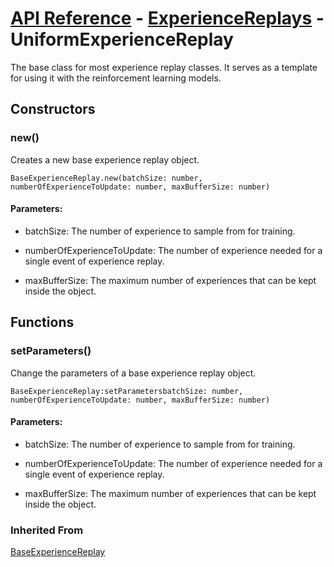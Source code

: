 # [API Reference](../../API.md) - [ExperienceReplays](../ExperienceReplays.md) - UniformExperienceReplay

The base class for most experience replay classes. It serves as a template for using it with the reinforcement learning models.

## Constructors

### new()

Creates a new base experience replay object.

```
BaseExperienceReplay.new(batchSize: number, numberOfExperienceToUpdate: number, maxBufferSize: number)
```

#### Parameters:

* batchSize: The number of experience to sample from for training.

* numberOfExperienceToUpdate: The number of experience needed for a single event of experience replay.

* maxBufferSize: The maximum number of experiences that can be kept inside the object.

## Functions

### setParameters()

Change the parameters of a base experience replay object.

```
BaseExperienceReplay:setParametersbatchSize: number, numberOfExperienceToUpdate: number, maxBufferSize: number)
```

#### Parameters:

* batchSize: The number of experience to sample from for training.

* numberOfExperienceToUpdate: The number of experience needed for a single event of experience replay.

* maxBufferSize: The maximum number of experiences that can be kept inside the object.

### Inherited From

[BaseExperienceReplay](../BaseExperienceReplay.md)

